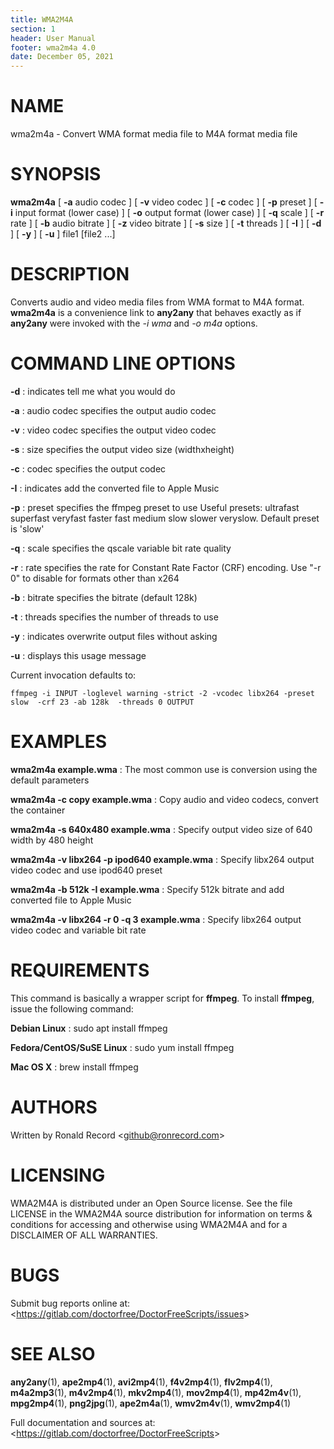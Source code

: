 ```yaml
---
title: WMA2M4A
section: 1
header: User Manual
footer: wma2m4a 4.0
date: December 05, 2021
---
```

# NAME
wma2m4a - Convert WMA format media file to M4A format media file

# SYNOPSIS
**wma2m4a** [ **-a** audio codec ] [ **-v** video codec ] [ **-c** codec ] [ **-p** preset ] [ **-i** input format (lower case) ] [ **-o** output format (lower case) ] [ **-q** scale ] [ **-r** rate ] [ **-b** audio bitrate ] [ **-z** video bitrate ] [ **-s** size ] [ **-t** threads ] [ **-I** ] [ **-d** ] [ **-y** ] [ **-u** ] file1 [file2 ...]

# DESCRIPTION
Converts audio and video media files from WMA format to M4A format. **wma2m4a** is a convenience link to **any2any** that behaves exactly as if **any2any** were invoked with the *-i wma* and *-o m4a* options.

# COMMAND LINE OPTIONS

**-d**
: indicates tell me what you would do

**-a**
: audio codec specifies the output audio codec

**-v**
: video codec specifies the output video codec

**-s**
: size specifies the output video size (widthxheight)

**-c**
: codec specifies the output codec

**-I**
: indicates add the converted file to Apple Music

**-p**
: preset specifies the ffmpeg preset to use
	 Useful presets:
	 ultrafast superfast veryfast faster fast medium slow
	 slower veryslow. Default preset is 'slow'

**-q**
: scale specifies the qscale variable bit rate quality

**-r**
: rate specifies the rate for Constant Rate Factor (CRF)
	encoding. Use "-r 0" to disable for formats other than x264

**-b**
: bitrate specifies the bitrate (default 128k)

**-t**
: threads specifies the number of threads to use

**-y**
: indicates overwrite output files without asking

**-u**
: displays this usage message

Current invocation defaults to:

`ffmpeg -i INPUT -loglevel warning -strict -2 -vcodec libx264 -preset slow  -crf 23 -ab 128k  -threads 0 OUTPUT`

# EXAMPLES

**wma2m4a example.wma**
: The most common use is conversion using the default parameters

**wma2m4a -c copy example.wma**
: Copy audio and video codecs, convert the container

**wma2m4a -s 640x480 example.wma**
: Specify output video size of 640 width by 480 height

**wma2m4a -v libx264 -p ipod640 example.wma**
: Specify libx264 output video codec and use ipod640 preset

**wma2m4a -b 512k -I example.wma**
: Specify 512k bitrate and add converted file to Apple Music

**wma2m4a -v libx264 -r 0 -q 3 example.wma**
: Specify libx264 output video codec and variable bit rate

# REQUIREMENTS
This command is basically a wrapper script for **ffmpeg**. To install 
**ffmpeg**, issue the following command:

**Debian Linux**
: sudo apt install ffmpeg

**Fedora/CentOS/SuSE Linux**
: sudo yum install ffmpeg

**Mac OS X**
: brew install ffmpeg

# AUTHORS
Written by Ronald Record &lt;github@ronrecord.com&gt;

# LICENSING
WMA2M4A is distributed under an Open Source license.
See the file LICENSE in the WMA2M4A source distribution
for information on terms &amp; conditions for accessing and
otherwise using WMA2M4A and for a DISCLAIMER OF ALL WARRANTIES.

# BUGS
Submit bug reports online at: &lt;https://gitlab.com/doctorfree/DoctorFreeScripts/issues&gt;

# SEE ALSO
**any2any**(1), **ape2mp4**(1), **avi2mp4**(1), **f4v2mp4**(1), **flv2mp4**(1), **m4a2mp3**(1), **m4v2mp4**(1), **mkv2mp4**(1), **mov2mp4**(1), **mp42m4v**(1), **mpg2mp4**(1), **png2jpg**(1), **ape2m4a**(1), **wmv2m4v**(1), **wmv2mp4**(1)

Full documentation and sources at: &lt;https://gitlab.com/doctorfree/DoctorFreeScripts&gt;

